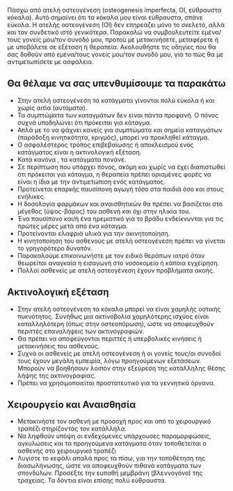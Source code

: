 Πάσχω από ατελή οστεογένεση (osteogenesis imperfecta, ΟΙ, εύθραυστα κόκαλα). Αυτό σημαίνει ότι τα κόκαλα μου είναι εύθραυστα, σπάνε εύκολα. Η ατελής οστεογένεση (ΟΙ) δεν επηρεάζει μόνο το σκελετό, αλλά και τον συνδετικό ιστό γενικότερα. Παρακαλώ να συμβουλευτείτε εμένα/τους γονείς μου/τον συνοδό μου, προτού με μετακινήσετε, μεταφέρετε ή με υποβάλετε σε εξέταση ή θεραπεία. Ακολουθήστε τις οδηγίες που θα σας δοθούν από εμένα/τους γονείς μου/τον συνοδό μου, για το πώς θα με αντιμετωπίσετε με ασφάλεια.

## Θα θέλαμε να σας υπενθυμίσουμε τα παρακάτω
- Στην ατελή οστεογένεση τα κατάγματα γίνονται  πολύ εύκολα ή και χωρίς αιτία (αυτόματα).
- Τα συμπτώματα των καταγμάτων δεν είναι πάντα προφανή. Ο πόνος συχνά υποδηλώνει ότι πρόκειται για κάταγμα.
- Απλά με το να ψάχνει κανείς για  συμπτώματα και σημεία καταγμάτων (παράδοξη κινητικότητα, κριγμός), μπορεί να προκληθεί κάταγμα.
- Ο ασφαλέστερος τρόπος επιβεβαίωσης ή αποκλεισμού ενός κατάγματος είναι η ακτινολογική εξέταση.
- Κατά κανόνα , τα κατάγματα πονάνε.
- Σε περίπτωση που υπάρχει πόνος, ακόμη και χωρίς να έχει διαπιστωθεί ότι πρόκειται για κάταγμα, η θεραπεία πρέπει ορισμένες φορές να είναι η ίδια με την αντιμετώπιση ενός κατάγματος.
- Προτείνεται επαρκής παυσίπονη αγωγή τόσο στα παιδιά όσο και στους ενήλικες.
- Η δοσολογία φαρμάκων και αναισθητικών θα πρέπει να βασίζεται στο μέγεθος (ύψος-βάρος) του ασθενή και όχι στην ηλικία του.
- Ένα παυσίπονο και/ή ένα ηρεμιστικό για το βράδυ ενδείκνυνται για τις πρώτες μέρες μετά από ένα κάταγμα.
- Προτείνονται ελαφριά υλικά για την ακινητοποίηση.
- Η κινητοποίηση του ασθενούς με ατελή οστεογένεση πρέπει να γίνεται το γρηγορότερο δυνατόν.
- Παρακαλούμε επικοινωνήστε με τον ειδικό θεράπων ιατρό όταν θεωρείται αναγκαία η εισαγωγή στο νοσοκομείο ή κάποια εγχείρηση.
- Πολλοί ασθενείς με ατελή οστεογένεση έχουν προβλήματα ακοής.

## Ακτινολογική εξέταση
- Στην ατελή οστεογένεση τα κόκαλα μπορεί να είναι χαμηλής οστικής πυκνότητος. Συνήθως μια ακτινοβολία χαμηλότερης ισχύος είναι καταλληλότερη (όπως στην οστεοπόρωση), ώστε να αποφευχθούν περιττές επαναλήψεις των ακτινογραφιών.
- Θα πρέπει να αποφεύγονται περιττές ή υπερβολικές κινήσεις ή μετακινήσεις του ασθενούς.
- Συχνά οι ασθενείς με ατελή οστεογένεση ή οι γονείς τους/οι συνοδοί τους έχουν μεγάλη εμπειρία, λόγω προηγούμενων εξετάσεων. Μπορούν να βοηθήσουν λοιπόν στην εξεύρεση της κατάλληλης θέσης λήψης της ακτινογραφίας.
- Πρέπει να χρησιμοποιείται προστατευτικό για τα γεννητικά όργανα.

## Χειρουργείο και Αναισθησία
- Μετακινήστε τον ασθενή με προσοχή προς και από το χειρουργικό τραπέζι στηρίζοντάς τον κατάλληλα.
- Να ληφθούν υπόψη οι ενδεχόμενες υπάρχουσες παραμορφώσεις, αγκυλώσεις  και τα προηγούμενα κατάγματα όταν τοποθετείται ο ασθενής στο χειρουργικό τραπέζι
- Λυγίστε το κεφάλι απαλά προς τα πίσω, για την τοποθέτηση της διασωλήνωσης, ώστε να αποφευχθούν πιθανά κατάγματα των σπονδύλων. Προσέξτε την ευπαθή μεμβράνη (βλεννογόνο) της τραχείας. Τα δόντια είναι επίσης πολύ εύθραυστα.